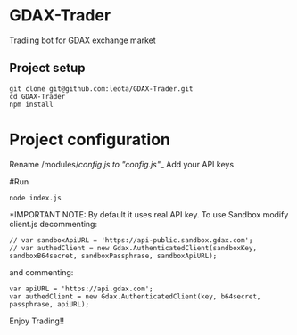 # GDAX-Trader
Tradiing bot for GDAX exchange market

## Project setup
```
git clone git@github.com:leota/GDAX-Trader.git
cd GDAX-Trader
npm install
```

# Project configuration
Rename /modules/_config.js to "config.js"__
Add your API keys

#Run
```
node index.js
```

*IMPORTANT NOTE: By default it uses real API key. To use Sandbox modify client.js decommenting:
```
// var sandboxApiURL = 'https://api-public.sandbox.gdax.com';
// var authedClient = new Gdax.AuthenticatedClient(sandboxKey, sandboxB64secret, sandboxPassphrase, sandboxApiURL);
```

and commenting:
```
var apiURL = 'https://api.gdax.com';
var authedClient = new Gdax.AuthenticatedClient(key, b64secret, passphrase, apiURL);
```

Enjoy Trading!!
